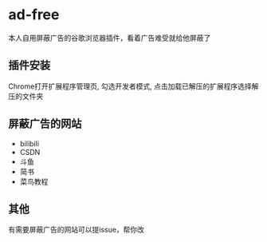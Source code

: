 # ad-free

本人自用屏蔽广告的谷歌浏览器插件，看着广告难受就给他屏蔽了

## 插件安装

Chrome打开扩展程序管理页, 勾选开发者模式, 点击加载已解压的扩展程序选择解压的文件夹

## 屏蔽广告的网站

- bilibili
- CSDN
- 斗鱼
- 简书
- 菜鸟教程

## 其他

有需要屏蔽广告的网站可以提issue，帮你改